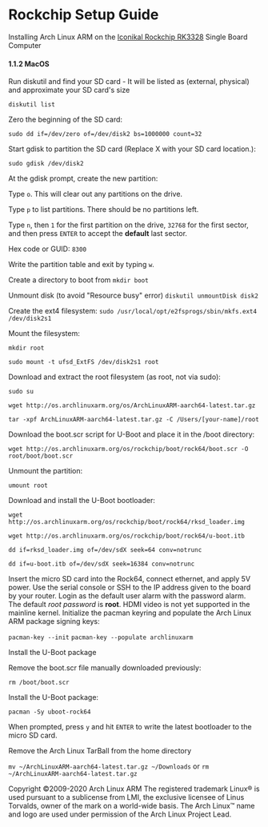 # Rockchip Setup Guide

Installing Arch Linux ARM on the [Iconikal Rockchip RK3328](https://www.amazon.com/Iconikal-Rockchip-Computer-Processor-1866MHz/dp/B0868WSTXH) Single Board Computer

#### 1.1.2 MacOS

Run diskutil and find your SD card - It will be listed as (external, physical) and approximate your SD card's size

`diskutil list`

Zero the beginning of the SD card:

`sudo dd if=/dev/zero of=/dev/disk2 bs=1000000 count=32`

Start gdisk to partition the SD card (Replace X with your SD card location.):

`sudo gdisk /dev/disk2`

At the gdisk prompt, create the new partition:

Type `o`. This will clear out any partitions on the drive. 

Type `p` to list partitions. There should be no partitions left.

Type `n`, then `1` for the first partition on the drive, `32768` for the first sector, and then press `ENTER` to accept the **default** last sector.

Hex code or GUID: `8300`

Write the partition table and exit by typing `w`.

Create a directory to boot from 
`mkdir boot`

Unmount disk (to avoid "Resource busy" error)
`diskutil unmountDisk disk2`

Create the ext4 filesystem:
`sudo /usr/local/opt/e2fsprogs/sbin/mkfs.ext4 /dev/disk2s1`

Mount the filesystem:

`mkdir root`

`sudo mount -t ufsd_ExtFS /dev/disk2s1 root`

Download and extract the root filesystem (as root, not via sudo):

`sudo su`

`wget http://os.archlinuxarm.org/os/ArchLinuxARM-aarch64-latest.tar.gz`

`tar -xpf ArchLinuxARM-aarch64-latest.tar.gz -C /Users/[your-name]/root`

Download the boot.scr script for U-Boot and place it in the /boot directory:

`wget http://os.archlinuxarm.org/os/rockchip/boot/rock64/boot.scr -O root/boot/boot.scr`

Unmount the partition:

`umount root`

Download and install the U-Boot bootloader:

`wget http://os.archlinuxarm.org/os/rockchip/boot/rock64/rksd_loader.img`

`wget http://os.archlinuxarm.org/os/rockchip/boot/rock64/u-boot.itb`

`dd if=rksd_loader.img of=/dev/sdX seek=64 conv=notrunc`

`dd if=u-boot.itb of=/dev/sdX seek=16384 conv=notrunc`

Insert the micro SD card into the Rock64, connect ethernet, and apply 5V power.
Use the serial console or SSH to the IP address given to the board by your router.
Login as the default user alarm with the password alarm.
The default *root password* is **root**.
HDMI video is not yet supported in the mainline kernel.
Initialize the pacman keyring and populate the Arch Linux ARM package signing keys:

`pacman-key --init`
`pacman-key --populate archlinuxarm`

Install the U-Boot package

Remove the boot.scr file manually downloaded previously:

`rm /boot/boot.scr`

Install the U-Boot package:

`pacman -Sy uboot-rock64`

When prompted, press `y` and hit `ENTER` to write the latest bootloader to the micro SD card.

Remove the Arch Linux TarBall from the home directory

`mv ~/ArchLinuxARM-aarch64-latest.tar.gz ~/Downloads`
or
`rm ~/ArchLinuxARM-aarch64-latest.tar.gz`

Copyright ©2009-2020 Arch Linux ARM
The registered trademark Linux® is used pursuant to a sublicense from LMI, the exclusive licensee of Linus Torvalds, owner of the mark on a world-wide basis.
The Arch Linux™ name and logo are used under permission of the Arch Linux Project Lead.
